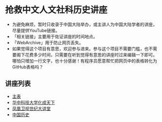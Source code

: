 # 抢救中文人文社科历史讲座

* 为避免麻烦，暂时只收录于中国大陆举办，或主讲人为中国大陆学者的讲座，尽量提供YouTube链接。
* 「相关链接」主要用于佐证讲座的时间地点。
* 「WebArchive」用于防止网页丢失。
* 如果觉得这个项目有意思，欢迎参与进来。参与这个项目不需要门槛，也不需要阁下花费多少时间，只需要在听到觉得有意思的讲座时过来编辑一下即可。哪怕只增加一行文字，也十分感谢！有程序员愿意帮忙把网页中的表格转化为GitHub表格吗？

## 讲座列表
* [主表](https://github.com/jeffyus/renwenjiangzuo/blob/master/main.md)
* [华中科技大学化成天下](https://github.com/jeffyus/renwenjiangzuo/blob/master/Lists/HuaChengTianXia.md)
* [凤凰卫视世纪大讲堂](https://github.com/jeffyus/renwenjiangzuo/blob/master/Lists/ShiJiDaJiangTang.md)
* [中国历史](https://github.com/jeffyus/renwenjiangzuo/blob/master/Lists/HistoryOfChina.md)
